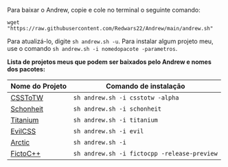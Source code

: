 Para baixar o Andrew, copie e cole no terminal o seguinte comando:

`wget "https://raw.githubusercontent.com/Redwars22/Andrew/main/andrew.sh"`

Para atualizá-lo, digite `sh andrew.sh -u`. Para instalar algum projeto meu, use o comando `sh andrew.sh -i nomedopacote -parametros`. 

**Lista de projetos meus que podem ser baixados pelo Andrew e nomes dos pacotes:**

| Nome do Projeto | Comando de instalação |
| --------------- | -------------- |
| [CSSToTW](https://github.com/Redwars22/csstotw) | `sh andrew.sh -i csstotw -alpha` |
| [Schonheit](https://github.com/Redwars22/Schonheit) | `sh andrew.sh -i schonheit` |
| [Titanium](https://github.com/Redwars22/Titanium) | `sh andrew.sh -i titanium` |
| [EvilCSS](https://github.com/Redwars22/Evil) | `sh andrew.sh -i evil` |
| [Arctic](https://github.com/Redwars22/Arctic) | `sh andrew.sh -i ` |
| [FictoC++](https://github.com/Redwars22/fictocpp) | `sh andrew.sh -i fictocpp -release-preview` |

